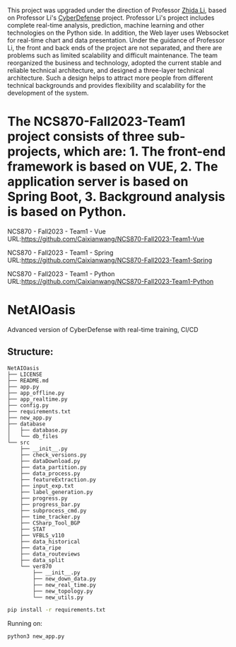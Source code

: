 This project was upgraded under the direction of Professor [Zhida Li](https://zhidali.me/), based on Professor Li's [CyberDefense](https://github.com/zhida-li/cyberDefense) project. Professor Li's project includes complete real-time analysis, prediction, machine learning and other technologies on the Python side. In addition, the Web layer uses Websocket for real-time chart and data presentation.
Under the guidance of Professor Li, the front and back ends of the project are not separated, and there are problems such as limited scalability and difficult maintenance. The team reorganized the business and technology, adopted the current stable and reliable technical architecture, and designed a three-layer technical architecture. Such a design helps to attract more people from different technical backgrounds and provides flexibility and scalability for the development of the system.


# The NCS870-Fall2023-Team1 project consists of three sub-projects, which are: 1. The front-end framework is based on VUE, 2. The application server is based on Spring Boot, 3. Background analysis is based on Python.

NCS870 - Fall2023 - Team1 - Vue URL:https://github.com/Caixianwang/NCS870-Fall2023-Team1-Vue

NCS870 - Fall2023 - Team1 - Spring URL:https://github.com/Caixianwang/NCS870-Fall2023-Team1-Spring

NCS870 - Fall2023 - Team1 - Python URL:https://github.com/Caixianwang/NCS870-Fall2023-Team1-Python


# NetAIOasis
Advanced version of CyberDefense with real-time training, CI/CD


## Structure:

``` 
NetAIOasis
├── LICENSE
├── README.md
├── app.py
├── app_offline.py
├── app_realtime.py
├── config.py
├── requirements.txt
├── new_app.py
├── database
│   ├── database.py
│   └── db_files
└── src
    ├── __init__.py
    ├── check_versions.py
    ├── dataDownload.py
    ├── data_partition.py
    ├── data_process.py
    ├── featureExtraction.py
    ├── input_exp.txt
    ├── label_generation.py
    ├── progress.py
    ├── progress_bar.py
    ├── subprocess_cmd.py
    ├── time_tracker.py
    ├── CSharp_Tool_BGP
    ├── STAT
    ├── VFBLS_v110
    ├── data_historical
    ├── data_ripe
    ├── data_routeviews
    ├── data_split
    └── ver870
        ├── __init__.py
        ├── new_down_data.py 
        ├── new_real_time.py
        ├── new_topology.py
        └── new_utils.py

```

```bash
pip install -r requirements.txt
```

Running on:

``` bash
python3 new_app.py
```

